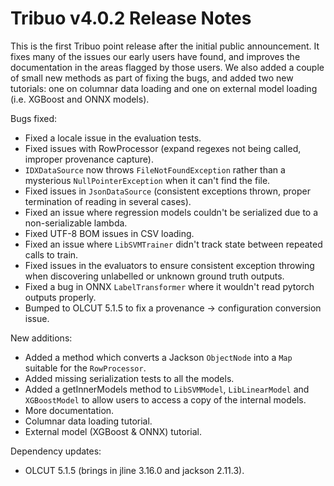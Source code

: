 # Tribuo v4.0.2 Release Notes

This is the first Tribuo point release after the initial public announcement.
It fixes many of the issues our early users have found, and improves the
documentation in the areas flagged by those users. We also added a couple of
small new methods as part of fixing the bugs, and added two new tutorials: one
on columnar data loading and one on external model loading (i.e. XGBoost and
ONNX models).

Bugs fixed:
- Fixed a locale issue in the evaluation tests.
- Fixed issues with RowProcessor (expand regexes not being called, improper provenance capture).
- `IDXDataSource` now throws `FileNotFoundException` rather than a mysterious `NullPointerException` when it can't find the file.
- Fixed issues in `JsonDataSource` (consistent exceptions thrown, proper termination of reading in several cases).
- Fixed an issue where regression models couldn't be serialized due to a non-serializable lambda.
- Fixed UTF-8 BOM issues in CSV loading.
- Fixed an issue where `LibSVMTrainer` didn't track state between repeated calls to train.
- Fixed issues in the evaluators to ensure consistent exception throwing when discovering unlabelled or unknown ground truth outputs.
- Fixed a bug in ONNX `LabelTransformer` where it wouldn't read pytorch outputs properly.
- Bumped to OLCUT 5.1.5 to fix a provenance -> configuration conversion issue.

New additions:
- Added a method which converts a Jackson `ObjectNode` into a `Map` suitable for the `RowProcessor`.
- Added missing serialization tests to all the models.
- Added a getInnerModels method to `LibSVMModel`, `LibLinearModel` and `XGBoostModel` to allow users to access a copy of the internal models.
- More documentation.
- Columnar data loading tutorial.
- External model (XGBoost & ONNX) tutorial.

Dependency updates:
- OLCUT 5.1.5 (brings in jline 3.16.0 and jackson 2.11.3).
